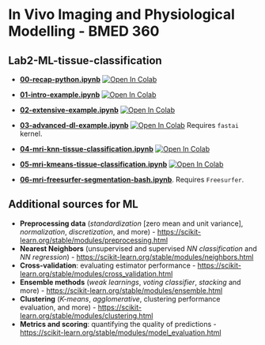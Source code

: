 # In Vivo Imaging and Physiological Modelling - BMED 360 

## Lab2-ML-tissue-classification

- [**00-recap-python.ipynb**](https://nbviewer.jupyter.org/github/computational-medicine/BMED360-2021/blob/main/Lab2-ML-tissue-classification/00-recap-python.ipynb) <a href="https://colab.research.google.com/github/computational-medicine/BMED360-2021/blob/main/Lab2-ML-tissue-classification/00-recap-python.ipynb">
  <img src="https://colab.research.google.com/assets/colab-badge.svg" alt="Open In Colab"/></a>


- [**01-intro-example.ipynb**](https://nbviewer.jupyter.org/github/computational-medicine/BMED360-2021/blob/main/Lab2-ML-tissue-classification/01-intro-example.ipynb) <a href="https://colab.research.google.com/github/computational-medicine/BMED360-2021/blob/main/Lab2-ML-tissue-classification/01-intro-example.ipynb">
  <img src="https://colab.research.google.com/assets/colab-badge.svg" alt="Open In Colab"/></a>



- [**02-extensive-example.ipynb**](https://nbviewer.jupyter.org/github/computational-medicine/BMED360-2021/blob/main/Lab2-ML-tissue-classification/02-extensive-example.ipynb) <a href="https://colab.research.google.com/github/computational-medicine/BMED360-2021/blob/main/Lab2-ML-tissue-classification/02-extensive-example.ipynb">
  <img src="https://colab.research.google.com/assets/colab-badge.svg" alt="Open In Colab"/></a>



- [**03-advanced-dl-example.ipynb**](https://nbviewer.jupyter.org/github/computational-medicine/BMED360-2021/blob/main/Lab2-ML-tissue-classification/03-advanced-dl-example.ipynb) <a href="https://colab.research.google.com/github/computational-medicine/BMED360-2021/blob/main/Lab2-ML-tissue-classification/03-advanced-dl-example.ipynb">
  <img src="https://colab.research.google.com/assets/colab-badge.svg" alt="Open In Colab"/></a>  Requires `fastai` kernel.



- [**04-mri-knn-tissue-classification.ipynb**](https://nbviewer.jupyter.org/github/computational-medicine/BMED360-2021/blob/main/Lab2-ML-tissue-classification/04-mri-knn-tissue-classification.ipynb) <a href="https://colab.research.google.com/github/computational-medicine/BMED360-2021/blob/main/Lab2-ML-tissue-classification/04-mri-knn-tissue-classification.ipynb"> <img src="https://colab.research.google.com/assets/colab-badge.svg" alt="Open In Colab"/></a>



- [**05-mri-kmeans-tissue-classification.ipynb**](https://nbviewer.jupyter.org/github/computational-medicine/BMED360-2021/blob/main/Lab2-ML-tissue-classification/05-mri-kmeans-tissue-classification.ipynb) <a href="https://colab.research.google.com/github/computational-medicine/BMED360-2021/blob/main/Lab2-ML-tissue-classification/05-mri-kmeans-tissue-classification.ipynb"> <img src="https://colab.research.google.com/assets/colab-badge.svg" alt="Open In Colab"/></a>



- [**06-mri-freesurfer-segmentation-bash.ipynb**](https://nbviewer.jupyter.org/github/computational-medicine/BMED360-2021/blob/main/Lab2-ML-tissue-classification/06-mri-freesurfer-segmentation-bash.ipynb). Requires `Freesurfer`.



## Additional sources for ML

- **Preprocessing data** (_standardization_ [zero mean and unit variance], _normalization_, _discretization_, and more) - https://scikit-learn.org/stable/modules/preprocessing.html
- **Nearest Neighbors** (unsupervised and supervised _NN classification_ and _NN regression_) - https://scikit-learn.org/stable/modules/neighbors.html
- **Cross-validation**: evaluating estimator performance - https://scikit-learn.org/stable/modules/cross_validation.html
- **Ensemble methods** (_weak learnings_, _voting classifier_, _stacking_ and more) - https://scikit-learn.org/stable/modules/ensemble.html
- **Clustering** (_K-means_, _agglomerative_, clustering performance evaluation, and more) - https://scikit-learn.org/stable/modules/clustering.html
- **Metrics and scoring**: quantifying the quality of predictions - https://scikit-learn.org/stable/modules/model_evaluation.html
